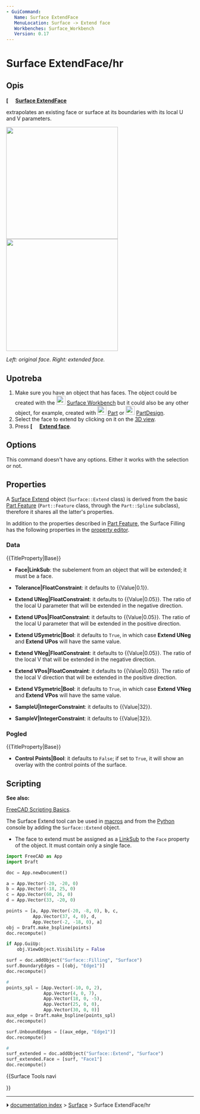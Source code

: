 ```yaml
---
- GuiCommand:
   Name: Surface ExtendFace
   MenuLocation: Surface -> Extend face
   Workbenches: Surface_Workbench
   Version: 0.17
---
```


# Surface ExtendFace/hr

## Opis


**[<img src=images/Surface_ExtendFace.svg style="width:16px"> [Surface ExtendFace](Surface_ExtendFace.md)**

extrapolates an existing face or surface at its boundaries with its local U and V parameters.

<img alt="" src=images/Surface_ExtendFace_base_example.png  style="width:300px;"> <img alt="" src=images/Surface_ExtendFace_example.png  style="width:300px;">



*Left: original face. Right: extended face.*

## Upotreba

1.  Make sure you have an object that has faces. The object could be created with the <img alt="" src=images/Workbench_Surface.svg  style="width:24px;"> [Surface Workbench](Surface_Workbench.md) but it could also be any other object, for example, created with <img alt="" src=images/Workbench_Part.svg  style="width:24px;"> [Part](Part_Workbench.md) or <img alt="" src=images/Workbench_PartDesign.svg  style="width:24px;"> [PartDesign](PartDesign_Workbench.md).
2.  Select the face to extend by clicking on it on the [3D view](3D_view.md).
3.  Press **[<img src=images/Surface_ExtendFace.svg style="width:16px"> [Extend face](Surface_ExtendFace.md)**.

## Options

This command doesn\'t have any options. Either it works with the selection or not.

## Properties

A [Surface Extend](Surface_ExtendFace.md) object (`Surface::Extend` class) is derived from the basic [Part Feature](Part_Feature.md) (`Part::Feature` class, through the `Part::Spline` subclass), therefore it shares all the latter\'s properties.

In addition to the properties described in [Part Feature](Part_Feature.md), the Surface Filling has the following properties in the [property editor](Property_editor.md).

### Data


{{TitleProperty|Base}}

-    **Face|LinkSub**: the subelement from an object that will be extended; it must be a face.

-    **Tolerance|FloatConstraint**: it defaults to {{Value|0.1}}.

-    **Extend UNeg|FloatConstraint**: it defaults to {{Value|0.05}}. The ratio of the local U parameter that will be extended in the negative direction.

-    **Extend UPos|FloatConstraint**: it defaults to {{Value|0.05}}. The ratio of the local U parameter that will be extended in the positive direction.

-    **Extend USymetric|Bool**: it defaults to `True`, in which case **Extend UNeg** and **Extend UPos** will have the same value.

-    **Extend VNeg|FloatConstraint**: it defaults to {{Value|0.05}}. The ratio of the local V that will be extended in the negative direction.

-    **Extend VPos|FloatConstraint**: it defaults to {{Value|0.05}}. The ratio of the local V direction that will be extended in the positive direction.

-    **Extend VSymetric|Bool**: it defaults to `True`, in which case **Extend VNeg** and **Extend VPos** will have the same value.

-    **SampleU|IntegerConstraint**: it defaults to {{Value|32}}.

-    **SampleV|IntegerConstraint**: it defaults to {{Value|32}}.

### Pogled


{{TitleProperty|Base}}

-    **Control Points|Bool**: it defaults to `False`; if set to `True`, it will show an overlay with the control points of the surface.

## Scripting


**See also:**

[FreeCAD Scripting Basics](FreeCAD_Scripting_Basics.md).

The Surface Extend tool can be used in [macros](Macros.md) and from the [Python](Python.md) console by adding the `Surface::Extend` object.

-   The face to extend must be assigned as a [LinkSub](LinkSub.md) to the `Face` property of the object. It must contain only a single face.


```python
import FreeCAD as App
import Draft

doc = App.newDocument()

a = App.Vector(-20, -20, 0)
b = App.Vector(-18, 25, 0)
c = App.Vector(60, 26, 0)
d = App.Vector(33, -20, 0)

points = [a, App.Vector(-20, -8, 0), b, c,
          App.Vector(37, 4, 0), d,
          App.Vector(-2, -18, 0), a]
obj = Draft.make_bspline(points)
doc.recompute()

if App.GuiUp:
    obj.ViewObject.Visibility = False

surf = doc.addObject("Surface::Filling", "Surface")
surf.BoundaryEdges = [(obj, "Edge1")]
doc.recompute()

# 
points_spl = [App.Vector(-10, 0, 2),
              App.Vector(4, 0, 7),
              App.Vector(18, 0, -5),
              App.Vector(25, 0, 0),
              App.Vector(30, 0, 0)]
aux_edge = Draft.make_bspline(points_spl)
doc.recompute()

surf.UnboundEdges = [(aux_edge, "Edge1")]
doc.recompute()

# 
surf_extended = doc.addObject("Surface::Extend", "Surface")
surf_extended.Face = [surf, "Face1"]
doc.recompute()
```





{{Surface Tools navi

}}



---
⏵ [documentation index](../README.md) > [Surface](Surface_Workbench.md) > Surface ExtendFace/hr
